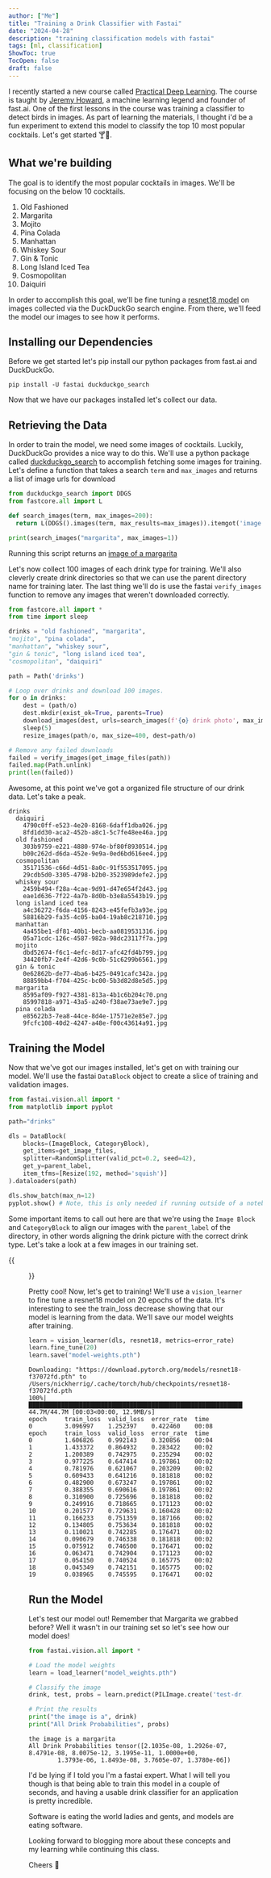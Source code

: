 ```yaml
---
author: ["Me"]
title: "Training a Drink Classifier with Fastai"
date: "2024-04-28"
description: "training classification models with fastai"
tags: [ml, classification]
ShowToc: true
TocOpen: false
draft: false 
---
```


I recently started a new course called [Practical Deep Learning](https://course.fast.ai/). The course is taught by [Jeremy Howard](https://en.wikipedia.org/wiki/Jeremy_Howard_(entrepreneur)),
a machine learning legend and founder of fast.ai. One of the first lessons in the course was training a classifier to detect birds in images. As part of learning the materials, I thought i'd be a fun experiment to extend this model to classify the top 10 most popular cocktails.
Let's get started 🍸🍹.

## What we're building

The goal is to identify the most popular cocktails in images. We'll be focusing on the below 10 cocktails.

1. Old Fashioned
2. Margarita
3. Mojito
4. Pina Colada
5. Manhattan
6. Whiskey Sour
7. Gin & Tonic
8. Long Island Iced Tea
9. Cosmopolitan
10. Daiquiri

In order to accomplish this goal, we'll be fine tuning a [resnet18 model](https://en.wikipedia.org/wiki/Residual_neural_network) on images collected via the DuckDuckGo search engine. From there, we'll feed the model our images to see how it performs.

## Installing our Dependencies

Before we get started let's pip install our python packages from fast.ai and DuckDuckGo.

```shell
pip install -U fastai duckduckgo_search
```

Now that we have our packages installed let's collect our data.

## Retrieving the Data

In order to train the model, we need some images of cocktails. Luckily, DuckDuckGo provides a nice way to do this.
We'll use a python package called [duckduckgo_search](https://github.com/deedy5/duckduckgo_search) to accomplish fetching some images for training.
Let's define a function that takes a search `term` and `max_images` and returns a list of image urls for download

```python
from duckduckgo_search import DDGS
from fastcore.all import L

def search_images(term, max_images=200):
  return L(DDGS().images(term, max_results=max_images)).itemgot('image')

print(search_images("margarita", max_images=1))
```

Running this script returns an [image of a margarita](https://downshiftology.com/wp-content/uploads/2019/05/Margarita-9.jpg)

Let's now collect 100 images of each drink type for training.
We'll also cleverly create drink directories so that we can use the parent directory name for training later.
The last thing we'll do is use the fastai `verify_images` function to remove any images that weren't
downloaded correctly.

```python
from fastcore.all import *
from time import sleep

drinks = "old fashioned", "margarita",
"mojito", "pina colada",
"manhattan", "whiskey sour",
"gin & tonic", "long island iced tea",
"cosmopolitan", "daiquiri"

path = Path('drinks')

# Loop over drinks and download 100 images.
for o in drinks:
    dest = (path/o)
    dest.mkdir(exist_ok=True, parents=True)
    download_images(dest, urls=search_images(f'{o} drink photo', max_images=100))
    sleep(5)
    resize_images(path/o, max_size=400, dest=path/o)

# Remove any failed downloads
failed = verify_images(get_image_files(path))
failed.map(Path.unlink)
print(len(failed))
```

Awesome, at this point we've got a organized file structure of our drink data. Let's take a peak. 

```shell
drinks
  daiquiri
    4790c0ff-e523-4e20-8168-6daff1dba026.jpg
    8fd1dd30-aca2-452b-a8c1-5c7fe48ee46a.jpg
  old fashioned
    303b9759-e221-4880-974e-bf80f8930514.jpg
    b00c262d-d6da-452e-9e9a-0ed6bd616ee4.jpg
  cosmopolitan
    35171536-c66d-4d51-8a0c-91f553517095.jpg
    29cdb5d0-3305-4798-b2b0-3523989defe2.jpg
  whiskey sour
    2459b494-f28a-4cae-9d91-d47e654f2d43.jpg
    eae1d636-7f22-4a7b-8d0b-b3e8a5543b19.jpg
  long island iced tea
    a4c36272-f6da-4156-8243-e45fefb3a93e.jpg
    58816b29-fa35-4c05-ba04-19ab8c218710.jpg
  manhattan
    4a455be1-df81-40b1-becb-aa0819531316.jpg
    05a71cdc-126c-4587-982a-98dc23117f7a.jpg
  mojito
    dbd52674-f6c1-4efc-8d17-afc42fd4b799.jpg
    34420fb7-2e4f-42d6-9c0b-51c6299b6561.jpg
  gin & tonic
    0e62862b-de77-4ba6-b425-0491cafc342a.jpg
    88859bb4-f704-425c-bc00-5b3d82d8e5d5.jpg
  margarita
    8595af09-f927-4381-813a-4b1c6b204c70.png
    85997818-a971-43a5-a240-f38ae73ae9e7.jpg
  pina colada
    e85622b3-7ea8-44ce-8d4e-17571e2e85e7.jpg
    9fcfc108-40d2-4247-a48e-f00c43614a91.jpg
```

## Training the Model

Now that we've got our images installed, let's get on with training our model.
We'll use the fastai `DataBlock` object to create a slice of training and validation images.

```python
from fastai.vision.all import *
from matplotlib import pyplot

path="drinks"

dls = DataBlock(
    blocks=(ImageBlock, CategoryBlock),
    get_items=get_image_files,
    splitter=RandomSplitter(valid_pct=0.2, seed=42),
    get_y=parent_label,
    item_tfms=[Resize(192, method='squish')]
).dataloaders(path)

dls.show_batch(max_n=12)
pyplot.show() # Note, this is only needed if running outside of a notebook
```

Some important items to call out here are that we're using the `Image Block` and `CategoryBlock` to align
our images with the `parent_label` of the directory, in other words aligning the drink picture with
the correct drink type. Let's take a look at a few images in our training set.

{{<figure src="/images/drink_classifier/drink-batch.png" title="drink batch" alt="drink batch">}}

Pretty cool! Now, let's get to training! We'll use a `vision_learner` to fine tune a resnet18 model on 20 epochs of the data.
It's interesting to see the train_loss decrease showing that our model is learning from the data. We'll save our model weights after training.

```python
learn = vision_learner(dls, resnet18, metrics=error_rate)
learn.fine_tune(20)
learn.save("model-weights.pth")
```

```shell
Downloading: "https://download.pytorch.org/models/resnet18-f37072fd.pth" to /Users/nickherrig/.cache/torch/hub/checkpoints/resnet18-f37072fd.pth
100%|█████████████████████████████████████████████████████████████████████| 44.7M/44.7M [00:03<00:00, 12.9MB/s]
epoch     train_loss  valid_loss  error_rate  time
0         3.096997    1.252397    0.422460    00:08
epoch     train_loss  valid_loss  error_rate  time
0         1.606826    0.992143    0.320856    00:04
1         1.433372    0.864932    0.283422    00:02
2         1.200389    0.742975    0.235294    00:02
3         0.977225    0.647414    0.197861    00:02
4         0.781976    0.621067    0.203209    00:02
5         0.609433    0.641216    0.181818    00:02
6         0.482900    0.673247    0.197861    00:02
7         0.388355    0.690616    0.197861    00:02
8         0.310900    0.725696    0.181818    00:02
9         0.249916    0.718665    0.171123    00:02
10        0.201577    0.729631    0.160428    00:02
11        0.166233    0.751359    0.187166    00:02
12        0.134805    0.753634    0.181818    00:02
13        0.110021    0.742285    0.176471    00:02
14        0.090679    0.746338    0.181818    00:02
15        0.075912    0.746500    0.176471    00:02
16        0.063471    0.742904    0.171123    00:02
17        0.054150    0.740524    0.165775    00:02
18        0.045349    0.742151    0.165775    00:02
19        0.038965    0.745595    0.176471    00:02

```

## Run the Model

Let's test our model out! Remember that Margarita we grabbed before?
Well it wasn't in our training set so let's see how our model does!

```python
from fastai.vision.all import *

# Load the model weights
learn = load_learner("model_weights.pth")

# Classify the image
drink, test, probs = learn.predict(PILImage.create('test-drink.webp'))

# Print the results
print("the image is a", drink)
print("All Drink Probabilities", probs)
```

```shell
the image is a margarita
All Drink Probabilities tensor([2.1035e-08, 1.2926e-07, 8.4791e-08, 8.0075e-12, 3.1995e-11, 1.0000e+00,
        1.3793e-06, 1.8493e-08, 3.7605e-07, 1.3780e-06])
```

I'd be lying if I told you I'm a fastai expert. What I will tell you though is that being able to train this model in
a couple of seconds, and having a usable drink classifier for an application is pretty incredible.

Software is eating the world ladies and gents, and models are eating software.

Looking forward to blogging more about these concepts and my learning while continuing this class.

Cheers 🥂